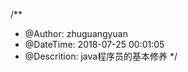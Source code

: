 /**
 * @Author:      zhuguangyuan 
 * @DateTime:    2018-07-25 00:01:05
 * @Descrition:  java程序员的基本修养
 */

 